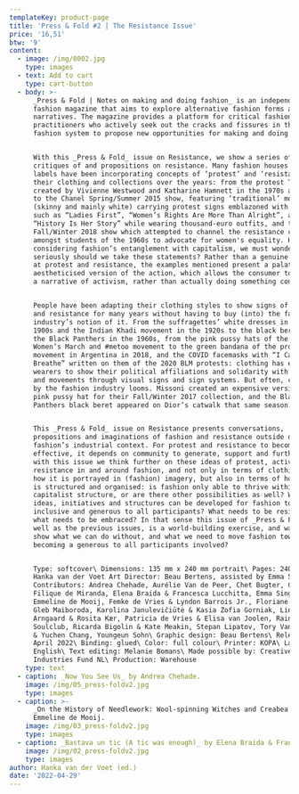 ```yaml
---
templateKey: product-page
title: 'Press & Fold #2 | The Resistance Issue'
price: '16,51'
btw: '9'
content:
  - image: /img/0002.jpg
    type: images
  - text: Add to cart
    type: cart-button
  - body: >-
      _Press & Fold | Notes on making and doing fashion_ is an independent
      fashion magazine that aims to explore alternative fashion forms and
      narratives. The magazine provides a platform for critical fashion
      practitioners who actively seek out the cracks and fissures in the current
      fashion system to propose new opportunities for making and doing fashion.


      With this _Press & Fold_ issue on Resistance, we show a series of
      critiques of and propositions on resistance. Many fashion houses and
      labels have been incorporating concepts of ‘protest’ and ‘resistance’ in
      their clothing and collections over the years: from the protest T-shirts
      created by Vivienne Westwood and Katharine Hamnett in the 1970s and 1980s
      to the Chanel Spring/Summer 2015 show, featuring ‘traditional’ models
      (skinny and mainly white) carrying protest signs emblazoned with texts
      such as “Ladies First”, “Women’s Rights Are More Than Alright”, and
      “History Is Her Story” while wearing thousand-euro outfits, and the Dior
      Fall/Winter 2018 show which attempted to channel the resistance culture
      amongst students of the 1960s to advocate for women's equality. However,
      considering fashion’s entanglement with capitalism, we must wonder: how
      seriously should we take these statements? Rather than a genuine attempt
      at protest and resistance, the examples mentioned present a palatable and
      aestheticised version of the action, which allows the consumer to buy into
      a narrative of activism, rather than actually doing something concrete. 


      People have been adapting their clothing styles to show signs of protest
      and resistance for many years without having to buy (into) the fashion
      industry’s notion of it. From the suffragettes’ white dresses in the early
      1900s and the Indian Khadi movement in the 1920s to the black berets of
      the Black Panthers in the 1960s, from the pink pussy hats of the 2017
      Women’s March and #metoo movement to the green bandana of the pro-choice
      movement in Argentina in 2018, and the COVID facemasks with “I Can’t
      Breathe” written on them of the 2020 BLM protests: clothing has enabled
      wearers to show their political affiliations and solidarity with people
      and movements through visual signs and sign systems. But often, co-option
      by the fashion industry looms. Missoni created an expensive version of the
      pink pussy hat for their Fall/Winter 2017 collection, and the Black
      Panthers black beret appeared on Dior’s catwalk that same season. 


      This _Press & Fold_ issue on Resistance presents conversations,
      propositions and imaginations of fashion and resistance outside of
      fashion’s industrial context. For protest and resistance to become
      effective, it depends on community to generate, support and further it:
      with this issue we think further on these ideas of protest, activism and
      resistance in and around fashion, and not only in terms of clothing, and
      how it is portrayed in (fashion) imagery, but also in terms of how fashion
      is structured and organised: is fashion only able to thrive within a
      capitalist structure, or are there other possibilities as well? What
      ideas, initiatives and structures can be developed for fashion to become
      inclusive and generous to all participants? What needs to be resisted and
      what needs to be embraced? In that sense this issue of _Press & Fold_, as
      well as the previous issues, is a world-building exercise, and wants to
      show what we can do without, and what we need to move fashion towards
      becoming a generous to all participants involved?


      Type: softcover\ Dimensions: 135 mm x 240 mm portrait\ Pages: 240\ Editor:
      Hanka van der Voet Art Director: Beau Bertens, assisted by Emma Singleton\
      Contributors: Andrea Chehade, Aurélie Van de Peer, Chet Bugter, Chinouk
      Filique de Miranda, Elena Braida & Francesca Lucchitta, Emma Singleton,
      Emmeline de Mooij, Femke de Vries & Lyndon Barrois Jr., Floriane Misslin,
      Gleb Maiboroda, Karolina Janulevičiūtė & Kasia Zofia Gorniak, Line
      Arngaard & Rosita Kær, Patricia de Vries & Elisa van Joolen, Rainbow
      Soulclub, Ricarda Bigolin & Kate Meakin, Stepan Lipatov, Tory Van Thompson
      & Yuchen Chang, Youngeun Sohn\ Graphic design: Beau Bertens\ Release date:
      April 2022\ Binding: glued\ Color: full colour\ Printer: KOPA\ Language:
      English\ Text editing: Melanie Bomans\ Made possible by: Creative
      Industries Fund NL\ Production: Warehouse
    type: text
  - caption: _Now You See Us_ by Andrea Chehade.
    image: /img/05_press-foldv2.jpg
    type: images
  - caption: >-
      _On the History of Needlework: Wool-spinning Witches and Creabea's_ by
      Emmeline de Mooij.
    image: /img/03_press-foldv2.jpg
    type: images
  - caption: _Bastava un tic (A tic was enough)_ by Elena Braida & Francesca Lucchitta.
    image: /img/02_press-foldv2.jpg
    type: images
author: Hanka van der Voet (ed.)
date: '2022-04-29'
---
```


